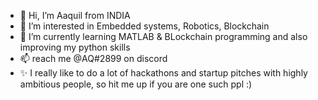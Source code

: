 - 👋 Hi, I’m Aaquil from INDIA
- 👀 I’m interested in Embedded systems, Robotics, Blockchain 
- 🌱 I’m currently learning MATLAB & BLockchain programming and also improving my python skills 
- 📫 reach me @AQ#2899 on discord
- ✨ I really like to do a lot of hackathons and startup pitches with highly ambitious people, so hit me up if you are one such ppl 
:)
